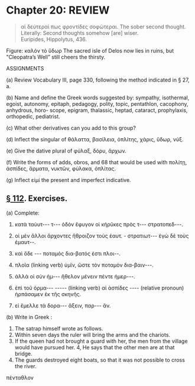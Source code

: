 # Chapter 20: REVIEW
>  αἱ δεύτεραί πως φροντίδες σοφώτεραι.</quote> <quote xml:lang="eng">The sober second thought.</quote> <quote xml:lang="eng">Literally: Second thoughts somehow [are] wiser.<br/> <bibl>Euripides, Hippolytus, 436.</bibl>

<head>Figure: καλὸν τὸ ὕδωρ
The sacred isle of Delos now lies
in ruins, but "Cleopatra’s Well” still
cheers the thirsty.</head>



<div type="textpart" subtype="para" n="111">


ASSIGNMENTS

(a) Review Vocabulary III, page 330, following the
method indicated in § 27, a.

(b) Name and define the
Greek words suggested by:
sympathy, isothermal, egoist,
autonomy, epitaph, pedagogy,
polity, topic, pentathlon, cacophony, anhydrous, horo-
scope, epigram, thalassic,
heptad, cataract, prophylaxis, orthopedic, pediatrist.


(c) What other derivatives can you add to this
group?

(d) Inflect the singular of
θάλαττα, βασίλεια, ὁπλίτης,
χάρις, ὕδωρ, νύξ.

(e) Give the dative plural of φύλαξ, δόρυ, ἄρχων.

<pb n="63"/>

(f) Write the forms of adds, obros, and 68 that would
be used with πολίτῃ, ἀσπίδες, ἅρματα, νυκτῶν, φύλακα,
ὁπλίτας.

(g) Inflect εἰμί the present and imperfect indicative.

## [§ 112](#para112). Exercises.




(a) Complete:


1. κατὰ ταὺυτ--- τ--- ὁδὸν ἔφυγον οἱ κήρῦκες πρὸς τ--- στρατοπεδ---.

2. οἱ μὲν ἄλλοι ἄρχοντες ἤθροιζον τοὺς ἑαυτ. - στρατιωτ--- ἐγὼ δὲ τοὺς ἐμαυτ--.
3. καὶ ὅδε --- ποταμὸς δια-βατός ἐστι πλοι--.
4. πλοῖα (linking verb) ὑμῖν, ὥστε τὸν ποταμὸν δια-βαιν---.
5. ἀλλὰ οἱ σὺν ἡμ--- ἤθελον μένειν πέντε ἡμερ---.
6. ἐπὶ τοῦ ὁρμα--- ----- (linking verb) αἱ ἀσπίδες ---- (relative pronoun) ἡρπάσαμεν ἐκ τῆς σκηνῆς.
7. εἰ ἔμελλε τὰ δορα--- ἄξειν, παρ--- ἄν.

(b) Write in Greek :

1. The satrap himself wrote as follows.
2. Within seven days the ruler will bring the arms and the chariots.
3. If the queen had not brought a guard with her, the men from the village would have pursued her.
4, He says that the other men are at that bridge.
5. The guards destroyed eight boats, so that it was not possible to cross the river.

πένταθλον

<pb n="64"/>




